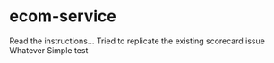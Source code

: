 # ecom-service

Read the instructions...
Tried to replicate the existing scorecard issue
Whatever
Simple test
